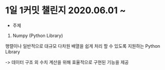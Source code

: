 # 1일 1커밋 챌린지 2020.06.01 ~

* 주제

1. Numpy (Python Library)

 행렬이나 일반적으로 대규모 다차원 배열을 쉽게 처리 할 수 있도록 지원하는 Python Library

 -> 데이터 구조 외 수치 계산을 위해 효율적으로 구현된 기능을 제공
